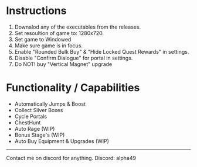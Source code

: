 # Instructions
1. Downalod any of the executables from the releases.
2. Set resoultion of game to: 1280x720.
3. Set game to Windowed
4. Make sure game is in focus.
5. Enable "Rounded Bulk Buy" & "Hide Locked Quest Rewards" in settings.
6. Disable "Confirm Dialogue" for portal in settings.
7. Do NOT! buy "Vertical Magnet" upgrade

# Functionality / Capabilities
- Automatically Jumps & Boost
- Collect Silver Boxes
- Cycle Portals
- ChestHunt
- Auto Rage (WIP)
- Bonus Stage's (WIP)
- Auto Buy Equipment & Upgrades (WIP)

---

Contact me on discord for anything.
Discord: alpha49
